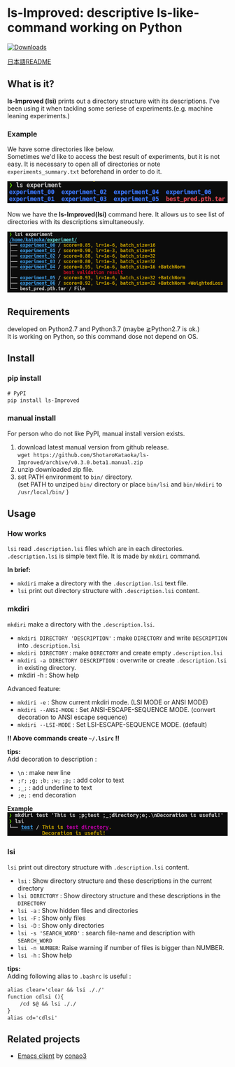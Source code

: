 # ls-Improved: descriptive ls-like-command working on Python
[![Downloads](https://pepy.tech/badge/ls-improved)](https://pepy.tech/project/ls-improved)  

[日本語README](https://github.com/ShotaroKataoka/ls-Improved/blob/master/README.ja.md)

## What is it?
**ls-Improved (lsi)** prints out a directory structure with its descriptions. 
I've been using it when tackling some seriese of experiments.(e.g. machine leaning experiments.)  

### Example
We have some directories like below.  
Sometimes we'd like to access the best result of experiments, but it is not easy.  It is necessary to open all of directories or note `experiments_summary.txt` beforehand in order to do it.  

![ls](https://github.com/ShotaroKataoka/ls-Improved/blob/master/doc/images/ls_using.png)

Now we have the **ls-Improved(lsi)** command here.  It allows us to see list of directories with its descriptions simultaneously.  

![lsi](https://github.com/ShotaroKataoka/ls-Improved/blob/master/doc/images/lsi_using.png)

## Requirements
developed on Python2.7 and Python3.7 (maybe ≧Python2.7 is ok.)  
It is working on Python, so this command dose not depend on OS.  

## Install
### pip install
```
# PyPI
pip install ls-Improved
```

### manual install
For person who do not like PyPI, manual install version exists.  

1. download latest manual version from github release.  
`wget https://github.com/ShotaroKataoka/ls-Improved/archive/v0.3.0.beta1.manual.zip`  
2. unzip downloaded zip file.  
3. set PATH environment to `bin/` directory.  
(set PATH to unziped `bin/` directory or place `bin/lsi` and `bin/mkdiri` to `/usr/local/bin/` )  

## Usage
### How works
`lsi` read `.description.lsi` files which are in each directories.  
`.description.lsi` is simple text file.  It is made by `mkdiri` command.  

**In brief:**
- `mkdiri` make a directory with the `.description.lsi` text file.
- `lsi` print out directory structure with `.description.lsi` content.

### mkdiri
`mkdiri` make a directory with the `.description.lsi`.
- `mkdiri DIRECTORY 'DESCRIPTION'` : make `DIRECTORY` and write `DESCRIPTION` into `.description.lsi`  
- `mkdiri DIRECTORY` : make `DIRECTORY` and create empty `.description.lsi`  
- `mkdiri -a DIRECTORY DESCRIPTION` : overwrite or create `.description.lsi` in existing directory.  
- mkdiri -h : Show help

Advanced feature:
- `mkdiri -e` : Show current mkdiri mode. (LSI MODE or ANSI MODE)
- `mkdiri --ANSI-MODE`  : Set ANSI-ESCAPE-SEQUENCE MODE. (convert decoration to ANSI escape sequence)
- `mkdiri --LSI-MODE`  : Set LSI-ESCAPE-SEQUENCE MODE. (default)

**!! Above commands create `~/.lsirc` !!**

**tips:**  
Add decoration to description :  
- `\n` : make new line
- `;r;` `;g;` `;b;` `;w;` `;p;` : add color to text
- `;_;` : add underline to text
- `;e;` : end decoration

**Example**  
![mkdiri_decoration](https://github.com/ShotaroKataoka/ls-Improved/blob/master/doc/images/mkdiri_decoration.png)  

### lsi
`lsi` print out directory structure with `.description.lsi` content.  
- `lsi` : Show directory structure and these descriptions in the current directory
- `lsi DIRECTORY` : Show directory structure and these descriptions in the `DIRECTORY`
- `lsi -a` : Show hidden files and directories
- `lsi -F` : Show only files
- `lsi -D` : Show only directories
- `lsi -s 'SEARCH_WORD'` : search file-name and description with `SEARCH_WORD`
- `lsi -n NUMBER`: Raise warning if number of files is bigger than NUMBER.
- `lsi -h` : Show help

**tips:**  
Adding following alias to `.bashrc` is useful :  
```
alias clear='clear && lsi ././'
function cdlsi (){
    /cd $@ && lsi ././
}
alias cd='cdlsi'
```

## Related projects
- [Emacs client](https://github.com/conao3/dired-lsi.el) by [conao3](https://github.com/conao3)
